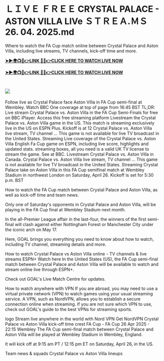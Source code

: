 # ＬＩＶＥ ＦＲＥＥ CRYSTAL PALACE - ASTON VILLA LIVe ＳＴＲＥＡ.ＭＳ 26. 04. 2025.md

Where to watch the FA Cup match online between Crystal Palace and Aston Villa, including live streams, TV channels, kick-off time and more.

**[➤►🌍📺📱👉LINK 🔴✅👉CLICK HERE TO WATCH LIVE NOW](https://shorturl.at/e6igB)**

**[➤►🌍📺📱👉LINK 🔴✅👉CLICK HERE TO WATCH LIVE NOW](https://shorturl.at/e6igB)**

# [![](https://blogger.googleusercontent.com/img/b/R29vZ2xl/AVvXsEgw86QcRTQHa_0UF_R0Ce_BfmEP5mTpVruRVIlWCPMMqp8oWxkzZavuKovDSK7oHt7t7csMbgy3jKUoCHU7kED_YXGoogHBc3NxSi3Jurev7bBa3b51d-V1n3mFx857KlyS0FiziJpcUdJgJFovmDw3IASQPNDjw8eVi3p9JbVffFfUQEfkj3-qYllz/s686/soccer.gif)](https://shorturl.at/e6igB)

Follow live as Crystal Palace face Aston Villa in FA Cup semi-final at Wembley. Watch BBC One coverage at top of page from 16:45 BST
TL;DR: Live stream Crystal Palace vs. Aston Villa in the FA Cup Semi-Finals for free on BBC iPlayer. Access this free streaming platform
Livestream the Crystal Palace vs. Aston Villa game in the US. This match is streaming exclusively live in the US on ESPN Plus. Kickoff is at 12
Crystal Palace vs. Aston Villa live stream, TV channel ... This game is not available for live TV broadcast in the United States. Streaming 
Live coverage of the Crystal Palace vs. Aston Villa English Fa Cup game on ESPN, including live score, highlights and updated stats.
streaming boxes, all you need is a valid UK TV license to stream the game. See at BBC. Livestream Crystal Palace vs. Aston Villa in Canada.
Crystal Palace vs. Aston Villa live stream, TV channel ... This game is not available for live TV broadcast in the United States. Streaming
Crystal Palace take on Aston Villa in this FA Cup semifinal match at Wembley Stadium in northwest London on Saturday, April 26. Kickoff is set for 5:30 p.m. BST

How to watch the FA Cup match between Crystal Palace and Aston Villa, as well as kick-off time and team news.

Only one of Saturday's opponents in Crystal Palace and Aston Villa, will be playing in the FA Cup final at Wembley Stadium next month.

In the all-Premier League affair in the last-four, the winners of the first semi-final will clash against either Nottingham Forest or Manchester City under the iconic arch on May 17.

Here, GOAL brings you everything you need to know about how to watch, including TV channel, streaming details and more.

How to watch Crystal Palace vs Aston Villa online - TV channels & live streams
	ESPN+	Watch here
In the United States (US), the FA Cup semi-final match between Crystal Palace and Aston Villa will be available to watch and stream online live through ESPN+.

Check out GOAL's Live Match Centre for updates.

How to watch anywhere with VPN
If you are abroad, you may need to use a virtual private network (VPN) to watch games using your usual streaming service. A VPN, such as NordVPN, allows you to establish a secure connection online when streaming. If you are not sure which VPN to use, check out GOAL's guide to the best VPNs for streaming sports.

logo
Stream live anywhere in the world with Nord VPN
Get NordVPN
Crystal Palace vs Aston Villa kick-off time
crest
FA Cup - FA Cup
26 Apr 2025 - 22:15
Wembley
The FA Cup semi-final match between Crystal Palace and Aston Villa will be played at Wembley Stadium in Wembley, England.

It will kick off at 9:15 am PT / 12:15 pm ET on Saturday, April 26, in the US.

Team news & squads
Crystal Palace vs Aston Villa lineups
